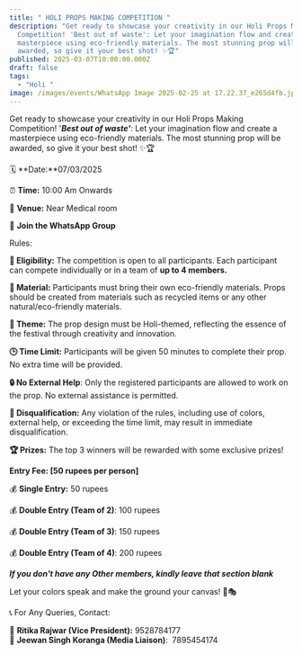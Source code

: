 ```yaml
---
title: " HOLI PROPS MAKING COMPETITION "
description: "Get ready to showcase your creativity in our Holi Props Making
  Competition! 'Best out of waste': Let your imagination flow and create a
  masterpiece using eco-friendly materials. The most stunning prop will be
  awarded, so give it your best shot! ✨🏆"
published: 2025-03-07T10:00:00.000Z
draft: false
tags:
  - "Holi "
image: /images/events/WhatsApp Image 2025-02-25 at 17.22.37_e265d4fb.jpg
---
```

Get ready to showcase your creativity in our Holi Props Making Competition! '**_Best out of waste'_**: Let your imagination flow and create a masterpiece using eco-friendly materials. The most stunning prop will be awarded, so give it your best shot! ✨🏆

🗓 **Date:**07/03/2025

⏰ **Time:** 10:00 Am Onwards

🏢 **Venue:** Near Medical room 

📲 **Join the WhatsApp Group**

Rules:

**🏅 Eligibility:** The competition is open to all participants. Each participant can compete individually or in a team of **up to 4 members.**

**💼 Material:** Participants must bring their own eco-friendly materials. Props should be created from materials such as recycled items or any other natural/eco-friendly materials.

**🌟 Theme:** The prop design must be Holi-themed, reflecting the essence of the festival through creativity and innovation.

**🕒 Time Limit:** Participants will be given 50 minutes to complete their prop. No extra time will be provided.

**🔒 No External Help**: Only the registered participants are allowed to work on the prop. No external assistance is permitted.

**🚫 Disqualification:** Any violation of the rules, including use of colors, external help, or exceeding the time limit, may result in immediate disqualification.

**🏆 Prizes:** The top 3 winners will be rewarded with some exclusive prizes!

**Entry Fee: \[50 rupees per person\]**

💰 **Single Entry:** 50 rupees

💰 **Double Entry (Team of 2)**: 100 rupees

💰 **Double Entry (Team of 3)**: 150 rupees

💰 **Double Entry (Team of 4)**: 200 rupees

**_If you don't have any Other members, kindly leave that section blank_**

Let your colors speak and make the ground your canvas! 🌿🎭

📞 For Any Queries, Contact:

📌 **Ritika Rajwar (Vice President):** 9528784177  
📌 **Jeewan Singh Koranga (Media Liaison)**:  7895454174